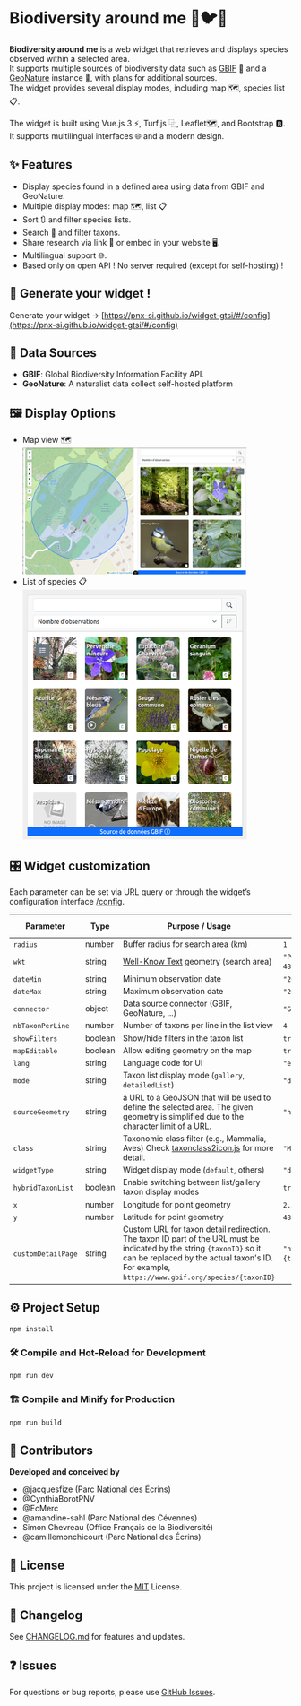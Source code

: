 # Biodiversity around me 🐛🐦🌱

**Biodiversity around me** is a web widget that retrieves and displays species observed within a selected area.  
It supports multiple sources of biodiversity data such as [GBIF](https://www.gbif.org/) 🦋 and a [GeoNature](https://geonature.fr/) instance 🌱, with plans for additional sources.  
The widget provides several display modes, including map 🗺️, species list 📋.

The widget is built using Vue.js 3 ⚡, Turf.js ⿻, Leaflet🗺️, and Bootstrap 🅱.  
It supports multilingual interfaces 🌐 and a modern design.

## ✨ Features

- Display species found in a defined area using data from GBIF and GeoNature.
- Multiple display modes: map 🗺️, list 📋
- Sort 🔃 and filter species lists.
- Search 🔎 and filter taxons.
- Share research via link 🔗 or embed in your website 🖥️.
- Multilingual support 🌐.
- Based only on open API ! No server required (except for self-hosting) !

## 🚀 Generate your widget !

Generate your widget -> [https://pnx-si.github.io/widget-gtsi/#/config](https://pnx-si.github.io/widget-gtsi/#/config)

## 🔗 Data Sources

- **GBIF**: Global Biodiversity Information Facility API.
- **GeoNature**: A naturalist data collect self-hosted platform

## 🖼️ Display Options

- Map view 🗺️
  <img style="width:400px" src="images/maplist_mode.png"/>
- List of species 📋
  <img style="width:400px" src="images/first_result_gallery.png"/>

## 🎛️ Widget customization

Each parameter can be set via URL query or through the widget’s configuration interface [/config](https://pnx-si.github.io/widget-gtsi/#/config).

| Parameter          | Type    | Purpose / Usage                                                                                                                                                                                                         | Example / Values         |
| ------------------ | ------- | ----------------------------------------------------------------------------------------------------------------------------------------------------------------------------------------------------------------------- | ------------------------ |
| `radius`           | number  | Buffer radius for search area (km)                                                                                                                                                                                      | `1`                      |
| `wkt`              | string  | [Well-Know Text](https://fr.wikipedia.org/wiki/Well-known_text) geometry (search area)                                                                                                                                  | `"POINT(2.35 48.85)"`    |
| `dateMin`          | string  | Minimum observation date                                                                                                                                                                                                | `"2024-01-01"`           |
| `dateMax`          | string  | Maximum observation date                                                                                                                                                                                                | `"2024-12-31"`           |
| `connector`        | object  | Data source connector (GBIF, GeoNature, ...)                                                                                                                                                                            | `"GBIF"`                 |
| `nbTaxonPerLine`   | number  | Number of taxons per line in the list view                                                                                                                                                                              | `4`                      |
| `showFilters`      | boolean | Show/hide filters in the taxon list                                                                                                                                                                                     | `true` / `false`         |
| `mapEditable`      | boolean | Allow editing geometry on the map                                                                                                                                                                                       | `true` / `false`         |
| `lang`             | string  | Language code for UI                                                                                                                                                                                                    | `"en"`, `"fr"`           |
| `mode`             | string  | Taxon list display mode (`gallery`, `detailedList`)                                                                                                                                                                     | `"detailedList"`         |
| `sourceGeometry`   | string  | a URL to a GeoJSON that will be used to define the selected area. The given geometry is simplified due to the character limit of a URL.                                                                                 | `"https://..."`          |
| `class`            | string  | Taxonomic class filter (e.g., Mammalia, Aves) Check [taxonclass2icon.js](https://github.com/PnX-SI/widget-gtsi/blob/main/src/assets/taxonclass2icon.js) for more detail.                                                | `"Mammalia"`             |
| `widgetType`       | string  | Widget display mode (`default`, others)                                                                                                                                                                                 | `"default"`              |
| `hybridTaxonList`  | boolean | Enable switching between list/gallery taxon display modes                                                                                                                                                               | `true` / `false`         |
| `x`                | number  | Longitude for point geometry                                                                                                                                                                                            | `2.35`                   |
| `y`                | number  | Latitude for point geometry                                                                                                                                                                                             | `48.85`                  |
| `customDetailPage` | string  | Custom URL for taxon detail redirection. The taxon ID part of the URL must be indicated by the string `{taxonID}` so it can be replaced by the actual taxon's ID. For example, `https://www.gbif.org/species/{taxonID}` | `"https://...{taxonID}"` |

## ⚙️ Project Setup

```sh
npm install
```

### 🛠️ Compile and Hot-Reload for Development

```sh
npm run dev
```

### 🏗️ Compile and Minify for Production

```sh
npm run build
```

## 👥 Contributors

**Developed and conceived by**

- @jacquesfize (Parc National des Écrins)
- @CynthiaBorotPNV
- @EcMerc
- @amandine-sahl (Parc National des Cévennes)
- Simon Chevreau (Office Français de la Biodiversité)
- @camillemonchicourt (Parc National des Écrins)

## 📄 License

This project is licensed under the [MIT](https://opensource.org/license/mit) License.

## 📝 Changelog

See [CHANGELOG.md](CHANGELOG.md) for features and updates.

## ❓ Issues

For questions or bug reports, please use [GitHub Issues](https://github.com/PnX-SI/widget-gtsi/issues).
